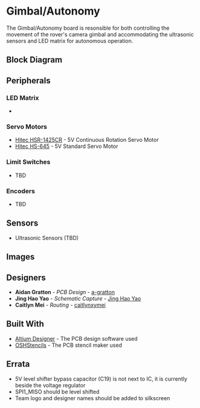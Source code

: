 # Gimbal/Autonomy

The Gimbal/Autonomy board is resonsible for both controlling the movement of the rover's camera gimbal
and accommodating the ultrasonic sensors and LED matrix for autonomous operation.

## Block Diagram



## Peripherals


### LED Matrix

* 


### Servo Motors

* [Hitec HSR-1425CR](https://www.servocity.com/hsr-1425cr-servoSS) - 5V Continuous Rotation Servo Motor
* [Hitec HS-645](https://www.servocity.com/hs-645mg-servo) - 5V Standard Servo Motor


### Limit Switches

* TBD


### Encoders

* TBD


## Sensors

* Ultrasonic Sensors (TBD)



## Images



## Designers

* **Aidan Gratton** - *PCB Design* - [a-gratton](https://github.com/a-gratton)
* **Jing Hao Yao** - *Schematic Capture* - [Jing Hao Yao](https://github.com/JingHaoYao)
* **Caitlyn Mei** - *Routing* - [caitlynxymei](https://github.com/caitlynxymei)


## Built With

* [Altium Designer](https://www.altium.com/) - The PCB design software used
* [OSHStencils](https://www.oshstencils.com/) - The PCB stencil maker used


## Errata

* 5V level shifter bypass capacitor (C19) is not next to IC, it is currently beside the voltage regulator
* SPI1_MISO should be level shifted
* Team logo and designer names should be added to silkscreen


